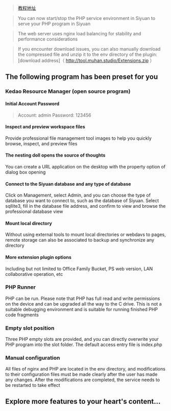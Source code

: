 > [教程地址](https://ld246.com/article/1701959780968)

> You can now start/stop the PHP service environment in Siyuan to serve your PHP program in Siyuan

> The web server uses nginx load balancing for stability and performance considerations

> If you encounter download issues, you can also manually download the compressed file and unzip it to the env directory of the plugin: [download address]（ http://tool.muhan.studio/Extensions.zip ）

## The following program has been preset for you
### Kedao Resource Manager (open source program)
#### Initial Account Password
> Account: admin
> Password: 123456

#### Inspect and preview workspace files
Provide professional file management tool images to help you quickly browse, inspect, and preview files
#### The nesting doll opens the source of thoughts
You can create a URL application on the desktop with the property option of dialog box opening
#### Connect to the Siyuan database and any type of database
Click on Management, select Admin, and you can choose the type of database you want to connect to, such as the database of Siyuan. Select sqllite3, fill in the database file address, and confirm to view and browse the professional database view
#### Mount local directory
Without using external tools to mount local directories or webdavs to pages, remote storage can also be associated to backup and synchronize any directory
#### More extension plugin options
Including but not limited to Office Family Bucket, PS web version, LAN collaborative operation, etc
### PHP Runner
PHP can be run. Please note that PHP has full read and write permissions on the device and can be upgraded all the way to the C drive. This is not a suitable debugging environment and is suitable for running finished PHP code fragments
### Empty slot position
Three PHP empty slots are provided, and you can directly overwrite your PHP program into the slot folder. The default access entry file is index.php
### Manual configuration
All files of nginx and PHP are located in the env directory, and modifications to their configuration files must be made clearly after the user has made any changes. After the modifications are completed, the service needs to be restarted to take effect
## Explore more features to your heart's content...
